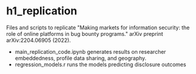 # h1_replication

Files and scripts to replicate "Making markets for information security: the role of online platforms in bug bounty programs." arXiv preprint arXiv:2204.06905 (2022).

- main_replication_code.ipynb generates results on researcher embeddedness, profile data sharing, and geography.
- regression_models.r runs the models predicting disclosure outcomes

 

